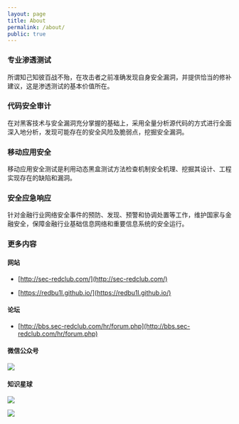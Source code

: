 ```yaml
---
layout: page
title: About
permalink: /about/
public: true
---
```


### 专业渗透测试

所谓知己知彼百战不殆，在攻击者之前准确发现自身安全漏洞，并提供恰当的修补建议，这是渗透测试的基本价值所在。

### 代码安全审计

在对黑客技术与安全漏洞充分掌握的基础上，采用全量分析源代码的方式进行全面深入地分析，发现可能存在的安全风险及脆弱点，挖掘安全漏洞。

### 移动应用安全

移动应用安全测试是利用动态黑盒测试方法检查机制安全机理、挖掘其设计、工程实现存在的缺陷和漏洞。

### 安全应急响应

针对金融行业网络安全事件的预防、发现、预警和协调处置等工作，维护国家与金融安全，保障金融行业基础信息网络和重要信息系统的安全运行。

### 更多内容

#### 网站

* [http://sec-redclub.com/](http://sec-redclub.com/) 

* [https://redbu1l.github.io/](https://redbu1l.github.io/)

#### 论坛

* [http://bbs.sec-redclub.com/hr/forum.php](http://bbs.sec-redclub.com/hr/forum.php)

#### 微信公众号

![](https://lyxw.github.io/images/admin/Sec-redClub.jpg)

#### 知识星球

![](https://lyxw.github.io/images/admin/redClub_begin.jpg)

![](https://lyxw.github.io/images/admin/redClub.jpg)
